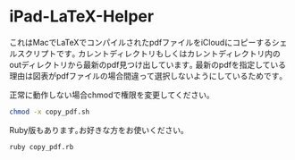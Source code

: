 # iPad-LaTeX-Helper

これはMacでLaTeXでコンパイルされたpdfファイルをiCloudにコピーするシェルスクリプトです｡
カレントディレクトリもしくはカレントディレクトリ内のoutディレクトリから最新のpdf見つけ出しています｡
最新のpdfを指定している理由は図表がpdfファイルの場合間違って選択しないようにしているためです｡

正常に動作しない場合chmodで権限を変更してください｡

```bash
chmod -x copy_pdf.sh
```

Ruby版もあります｡お好きな方をお使いください｡

```bash
ruby copy_pdf.rb
```
